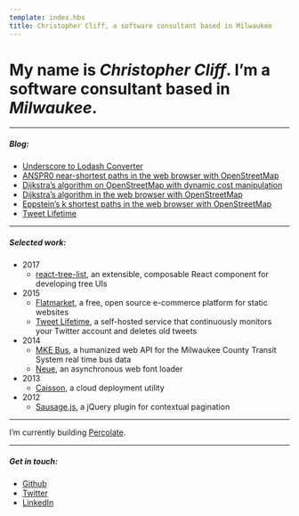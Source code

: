 ```yaml
---
template: index.hbs
title: Christopher Cliff, a software consultant based in Milwaukee
---
```


# My name is **_Christopher Cliff_**. I’m a software consultant based in _Milwaukee_.

---

##### _Blog_:

- [Underscore to Lodash Converter](/underscore-to-lodash/)
- [ANSPR0 near-shortest paths in the web browser with OpenStreetMap](/anspr0/)
- [Dijkstra’s algorithm on OpenStreetMap with dynamic cost manipulation](/dijkstra2/)
- [Dijkstra’s algorithm in the web browser with OpenStreetMap](/dijkstra/)
- [Eppstein’s k shortest paths in the web browser with OpenStreetMap](/eppstein/)
- [Tweet Lifetime](/tweet-lifetime/)

---

##### _Selected work_:

- 2017
  - [react-tree-list](/react-tree-list/), an extensible, composable React component for developing tree UIs
- 2015
  - [Flatmarket](/flatmarket/), a free, open source e-commerce platform for static websites
  - [Tweet Lifetime](/tweet-lifetime/), a self-hosted service that continuously monitors your Twitter account and deletes old tweets
- 2014
  - [MKE Bus](https://mke-bus.herokuapp.com/), a humanized web API for the Milwaukee County Transit System real time bus data
  - [Neue](https://github.com/percolate/neue), an asynchronous web font loader
- 2013
  - [Caisson](/caisson/), a cloud deployment utility
- 2012
  - [Sausage.js](/sausage/), a jQuery plugin for contextual pagination

---

I’m currently building [Percolate](https://percolate.com/).

---

##### _Get in touch_:

- [Github](https://github.com/christophercliff?tab=repositories)
- [Twitter](https://twitter.com/ctcliff)
- [LinkedIn](https://www.linkedin.com/in/christophercliff)
